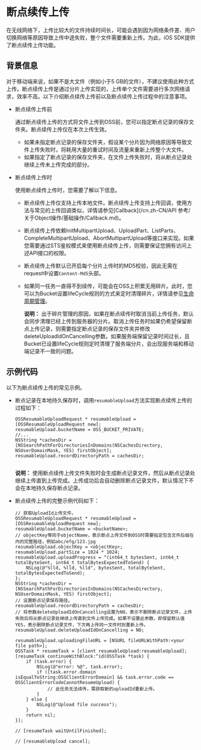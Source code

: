 # 断点续传上传

在无线网络下，上传比较大的文件持续时间长，可能会遇到因为网络条件差、用户切换网络等原因导致上传中途失败，整个文件需要重新上传。为此，iOS SDK提供了断点续传上传功能。

## 背景信息

对于移动端来说，如果不是大文件（例如小于5 GB的文件），不建议使用此种方式上传。断点续传上传是通过分片上传实现的，上传单个文件需要进行多次网络请求，效率不高。以下介绍断点续传上传前以及断点续传上传过程中的注意事项。

-   断点续传上传前

    通过断点续传上传的方式将文件上传到OSS前，您可以指定断点记录的保存文件夹。断点续传上传仅在本次上传生效。

    -   如果未指定断点记录的保存文件夹，假设某个分片因为网络原因等导致文件上传失败时，将耗用大量的重试时间及流量来重新上传整个大文件。
    -   如果指定了断点记录的保存文件夹，在文件上传失败时，将从断点记录处继续上传未上传完成的部分。
-   断点续传上传时

    使用断点续传上传时，您需要了解以下信息。

    -   断点续传上传仅支持上传本地文件。断点续传上传支持上传回调，使用方法与常见的上传回调类似，详情请参见[Callback](/cn.zh-CN/API 参考/关于Object操作/基础操作/Callback.md)。
    -   断点续传上传依赖InitMultipartUpload、UploadPart、ListParts、CompleteMultipartUpload、AbortMultipartUpload等接口来实现。如果您需要通过STS鉴权模式来使用断点续传上传，则需要保证您拥有访问上述API接口的权限。
    -   断点续传上传默认已开启每个分片上传时的MD5校验，因此无需在request中设置`Content-Md5`头部。
    -   如果同一任务一直得不到续传，可能会在OSS上积累无用碎片。此时，您可以为Bucket设置lifeCycle规则的方式来定时清理碎片，详情请参见[生命周期管理](/cn.zh-CN/控制台用户指南/存储空间管理/基础设置/设置生命周期规则.md)。

        **说明：** 出于碎片管理的原因，如果在断点续传时取消当前上传任务，默认会同步清理已经上传到服务器的分片。取消上传任务时如果仍希望保留断点上传记录，则需要指定断点记录的保存文件夹并修改deleteUploadIdOnCancelling参数。如果服务端保留记录时间过长，且Bucket已设置lifeCycle规则定时清理了服务端分片，会出现服务端和移动端记录不一致的问题。


## 示例代码

以下为断点续传上传的常见示例。

-   断点记录在本地持久保存时，调用`resumableUpload`方法实现断点续传上传的过程如下：

    ```
    OSSResumableUploadRequest * resumableUpload = [OSSResumableUploadRequest new];
    resumableUpload.bucketName = OSS_BUCKET_PRIVATE;
    //...
    NSString *cachesDir = [NSSearchPathForDirectoriesInDomains(NSCachesDirectory, NSUserDomainMask, YES) firstObject];
    resumableUpload.recordDirectoryPath = cachesDir;
                        
    ```

    **说明：** 使用断点续传上传文件失败时会生成断点记录文件，然后从断点记录处继续上传直到上传完成。上传成功后会自动删除断点记录文件，默认情况下不会在本地持久保存断点记录。

-   断点续传上传的完整示例代码如下：

    ```
    // 获取UploadId上传文件。
    OSSResumableUploadRequest * resumableUpload = [OSSResumableUploadRequest new];
    resumableUpload.bucketName = <bucketName>;
    // objectKey等同于objectName，表示断点上传文件到OSS时需要指定包含文件后缀在内的完整路径，例如abc/efg/123.jpg
    resumableUpload.objectKey = <objectKey>;
    resumableUpload.partSize = 1024 * 1024;
    resumableUpload.uploadProgress = ^(int64_t bytesSent, int64_t totalByteSent, int64_t totalBytesExpectedToSend) {
        NSLog(@"%lld, %lld, %lld", bytesSent, totalByteSent, totalBytesExpectedToSend);
    };
    NSString *cachesDir = [NSSearchPathForDirectoriesInDomains(NSCachesDirectory, NSUserDomainMask, YES) firstObject];
    // 设置断点记录保存路径。
    resumableUpload.recordDirectoryPath = cachesDir;
    // 将参数deleteUploadIdOnCancelling设置为NO，表示不删除断点记录文件，上传失败后将从断点记录处继续上传直到文件上传完成。如果不设置此参数，即保留默认值YES，表示删除断点记录文件，下次再上传同一文件时则重新上传。
    resumableUpload.deleteUploadIdOnCancelling = NO;
    
    resumableUpload.uploadingFileURL = [NSURL fileURLWithPath:<your file path>];
    OSSTask * resumeTask = [client resumableUpload:resumableUpload];
    [resumeTask continueWithBlock:^id(OSSTask *task) {
        if (task.error) {
            NSLog(@"error: %@", task.error);
            if ([task.error.domain isEqualToString:OSSClientErrorDomain] && task.error.code == OSSClientErrorCodeCannotResumeUpload) {
                // 此任务无法续传，需获取新的uploadId重新上传。
            }
        } else {
            NSLog(@"Upload file success");
        }
        return nil;
    }];
    
    // [resumeTask waitUntilFinished];
    
    // [resumableUpload cancel];
                        
    ```


